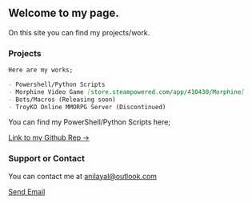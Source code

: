 ## Welcome to my page.

On this site you can find my projects/work.

### Projects

```markdown
Here are my works;

- Powershell/Python Scripts
- Morphine Video Game [store.steampowered.com/app/410430/Morphine]
- Bots/Macros (Releasing soon)
- TroyKO Online MMORPG Server (Discontinued)

```

You can find my PowerShell/Python Scripts here;

[Link to my Github Rep ->](https://github.com/Akkuuu/Powershell-Scripts)


### Support or Contact

You can contact me at [anilayal@outlook.com](anilayal@outlook.com)

<a href = "mailto: anilayal@outlook.com">Send Email</a>
